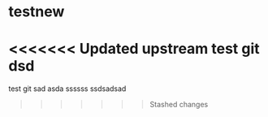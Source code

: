 # testnew
<<<<<<< Updated upstream
test git dsd
=======
test git 
sad asda 
ssssss
ssdsadsad
>>>>>>> Stashed changes
